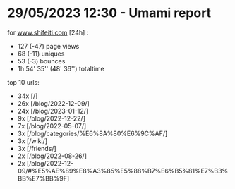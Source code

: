 # 29/05/2023 12:30 - Umami report
for www.shifeiti.com [24h] :

 - 127 (-47) page views
 - 68 (-11) uniques
 - 53 (-3) bounces
 - 1h 54' 35'' (48' 36'') totaltime


top 10 urls:
 - 34x [/]
 - 26x [/blog/2022-12-09/]
 - 24x [/blog/2023-01-12/]
 - 9x [/blog/2022-12-22/]
 - 7x [/blog/2022-05-07/]
 - 3x [/blog/categories/%E6%8A%80%E6%9C%AF/]
 - 3x [/wiki/]
 - 3x [/friends/]
 - 2x [/blog/2022-08-26/]
 - 2x [/blog/2022-12-09/#%E5%AE%89%E8%A3%85%E5%88%B7%E6%B5%81%E7%B3%BB%E7%BB%9F]


